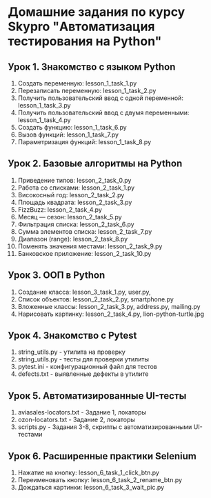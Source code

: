 # Домашние задания по курсу Skypro "Автоматизация тестирования на Python"

## Урок 1. Знакомство с языком Python
1. Создать переменную: lesson_1_task_1.py
2. Перезаписать переменную: lesson_1_task_2.py
3. Получить пользовательский ввод с одной переменной: lesson_1_task_3.py
4. Получить пользовательский ввод с двумя переменными: lesson_1_task_4.py
5. Создать функцию: lesson_1_task_6.py
6. Вызов функций: lesson_1_task_7.py
7. Параметризация функций: lesson_1_task_8.py

## Урок 2. Базовые алгоритмы на Python
1. Приведение типов: lesson_2_task_0.py
2. Работа со списками: lesson_2_task_1.py
3. Високосный год: lesson_2_task_2.py
4. Площадь квадрата: lesson_2_task_3.py
5. FizzBuzz: lesson_2_task_4.py
6. Месяц — сезон: lesson_2_task_5.py
7. Фильтрация списка: lesson_2_task_6.py
8. Сумма элементов списка: lesson_2_task_7.py
9. Диапазон (range): lesson_2_task_8.py
10. Поменять значения местами: lesson_2_task_9.py
11. Банковское приложение: lesson_2_task_10.py

## Урок 3. ООП в Python
1. Создание класса: lesson_3_task_1.py, user.py, 
2. Список объектов: lesson_2_task_2.py, smartphone.py
3. Вложенные классы: lesson_2_task_3.py, address.py, mailing.py
4. Нарисовать картинку: lesson_2_task_4.py, lion-python-turtle.jpg

## Урок 4. Знакомство с Pytest
1. string_utils.py - утилита на проверку
2. string_utils.py - тесты для проверки утилиты
3. pytest.ini - конфигурационный файл для тестов
4. defects.txt - выявленные дефекты в утилите

## Урок 5. Автоматизированные UI-тесты
1. aviasales-locators.txt - Задание 1, локаторы
2. ozon-locators.txt - Задание 2, локаторы
3. scripts.py - Задания 3-8, скрипты с автоматизированными UI-тестами

## Урок 6. Расширенные практики Selenium
1. Нажатие на кнопку: lesson_6_task_1_click_btn.py
2. Переименовать кнопку: lesson_6_task_2_rename_btn.py
3. Дождаться картинки: lesson_6_task_3_wait_pic.py

